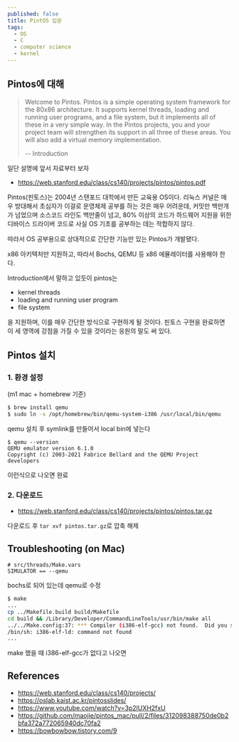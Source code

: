 ```yaml
---
published: false
title: PintOS 입문
tags:
  - OS
  - C
  - computer science
  - kernel
---
```

## Pintos에 대해

> Welcome to Pintos. Pintos is a simple operating system framework for the 80x86 architecture. It supports kernel threads, loading and running user programs, and a file system,
but it implements all of these in a very simple way. In the Pintos projects, you and your
project team will strengthen its support in all three of these areas. You will also add a
virtual memory implementation.
>
> -- Introduction

일단 설명에 앞서 자료부터 보자
- https://web.stanford.edu/class/cs140/projects/pintos/pintos.pdf

Pintos(핀토스)는 2004년 스탠포드 대학에서 만든 교육용 OS이다. 리눅스 커널은 매우 방대해서 초심자가 이걸로 운영체제 공부를 하는 것은 매우 어려운데, 커밋만 백만개가 넘었으며 소스코드 라인도 백만줄이 넘고, 80% 이상의 코드가 하드웨어 지원을 위한 디바이스 드라이버 코드로 사실 OS 기초를 공부하는 데는 적합하지 않다.

따라서 OS 공부용으로 상대적으로 간단한 기능만 있는 Pintos가 개발됐다.

x86 아키텍처만 지원하고, 따라서 Bochs, QEMU 등 x86 에뮬레이터를 사용해야 한다.

Introduction에서 말하고 있듯이 pintos는
- kernel threads
- loading and running user program
- file system

을 지원하며, 이를 매우 간단한 방식으로 구현하게 될 것이다. 핀토스 구현을 완료하면 이 세 영역에 강점을 가질 수 있을 것이라는 응원의 말도 써 있다.


## Pintos 설치

### 1. 환경 설정

(m1 mac + homebrew 기준)

```sh
$ brew install qemu
$ sudo ln -s /opt/homebrew/bin/qemu-system-i386 /usr/local/bin/qemu
```
qemu 설치 후 symlink를 만들어서 local bin에 넣는다

```
$ qemu --version
QEMU emulator version 6.1.0
Copyright (c) 2003-2021 Fabrice Bellard and the QEMU Project developers
```
이런식으로 나오면 완료

### 2. 다운로드

- https://web.stanford.edu/class/cs140/projects/pintos/pintos.tar.gz

다운로드 후 `tar xvf pintos.tar.gz`로 압축 해제


## Troubleshooting (on Mac)
```
# src/threads/Make.vars
SIMULATOR == --qemu
```
bochs로 되어 있는데 qemu로 수정


```sh
$ make
...
cp ../Makefile.build build/Makefile
cd build && /Library/Developer/CommandLineTools/usr/bin/make all
../../Make.config:37: *** Compiler (i386-elf-gcc) not found.  Did you set $PATH properly?  Please refer to the Getting Started section in the documentation for details. ***
/bin/sh: i386-elf-ld: command not found
...
```
make 했을 때 i386-elf-gcc가 없다고 나오면


## References
- https://web.stanford.edu/class/cs140/projects/
- https://oslab.kaist.ac.kr/pintosslides/
- https://www.youtube.com/watch?v=3p2lUXH2fxU
- https://github.com/maojie/pintos_mac/pull/2/files/312098388750de0b2bfa372a772065940dc70fa2
- https://bowbowbow.tistory.com/9
